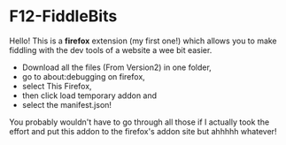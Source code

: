 # F12-FiddleBits

Hello! This is a **firefox** extension (my first one!) which allows you to make fiddling with the dev tools of a website a wee bit easier.

- Download all the files (From Version2) in one folder, 
- go to about:debugging on firefox,
- select This Firefox, 
- then click load temporary addon and 
- select the manifest.json!

You probably wouldn't have to go through all those if I actually took the effort and put this addon to the firefox's addon site but ahhhhh whatever!
